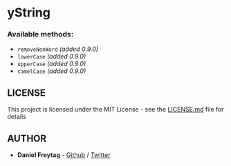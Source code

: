 # yString

### Available methods:
- `removeNonWord` _(added 0.9.0)_
- `lowerCase` _(added 0.9.0)_
- `upperCase` _(added 0.9.0)_
- `camelCase` _(added 0.9.0)_


## LICENSE

This project is licensed under the MIT License - see the [LICENSE.md](LICENSE.md) file for details


## AUTHOR

- **Daniel Freytag** - [Github](https://github.com/FRYTG) / [Twitter](https://twitter.com/FRYTG)

